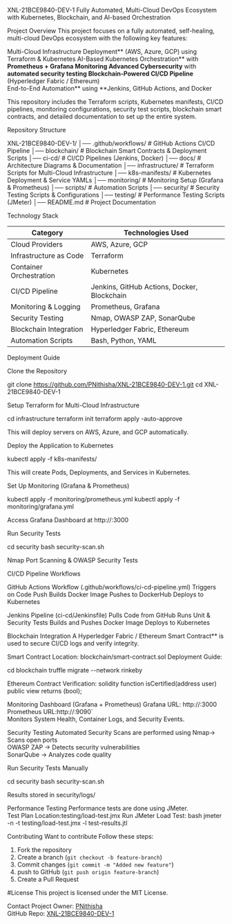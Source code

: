 
XNL-21BCE9840-DEV-1 
Fully Automated, Multi-Cloud DevOps Ecosystem with Kubernetes, Blockchain, and AI-based Orchestration 



Project Overview
This project focuses on a fully automated, self-healing, multi-cloud DevOps ecosystem with the following key features:  

Multi-Cloud Infrastructure Deployment** (AWS, Azure, GCP) using Terraform & Kubernetes
AI-Based Kubernetes Orchestration** with **Prometheus + Grafana Monitoring
Advanced Cybersecurity** with **automated security testing 
Blockchain-Powered CI/CD Pipeline** (Hyperledger Fabric / Ethereum)  
End-to-End Automation** using **Jenkins, GitHub Actions, and Docker 

This repository includes the Terraform scripts, Kubernetes manifests, CI/CD pipelines, monitoring configurations, security test scripts, blockchain smart contracts, and detailed documentation to set up the entire system.  



Repository Structure


XNL-21BCE9840-DEV-1/
│── .github/workflows/            # GitHub Actions CI/CD Pipeline
│── blockchain/                   # Blockchain Smart Contracts & Deployment Scripts
│── ci-cd/                        # CI/CD Pipelines (Jenkins, Docker)
│── docs/                         # Architecture Diagrams & Documentation
│── infrastructure/               # Terraform Scripts for Multi-Cloud Infrastructure
│── k8s-manifests/                # Kubernetes Deployment & Service YAMLs
│── monitoring/                    # Monitoring Setup (Grafana & Prometheus)
│── scripts/                       # Automation Scripts
│── security/                      # Security Testing Scripts & Configurations
│── testing/                       # Performance Testing Scripts (JMeter)
│── README.md                      # Project Documentation




Technology Stack

| Category                   | Technologies Used |
|----------------             |------------------|
|   Cloud Providers           | AWS, Azure, GCP |
|   Infrastructure as Code    | Terraform |
|   Container Orchestration   | Kubernetes |
|   CI/CD Pipeline            | Jenkins, GitHub Actions, Docker, Blockchain |
|   Monitoring & Logging      | Prometheus, Grafana |
|   Security Testing          | Nmap, OWASP ZAP, SonarQube |
|   Blockchain Integration    | Hyperledger Fabric, Ethereum |
| Automation Scripts          | Bash, Python, YAML |



Deployment Guide  

 Clone the Repository 

git clone https://github.com/PNithisha/XNL-21BCE9840-DEV-1.git
cd XNL-21BCE9840-DEV-1

 Setup Terraform for Multi-Cloud Infrastructure

cd infrastructure
terraform init
terraform apply -auto-approve

 This will deploy servers on AWS, Azure, and GCP automatically.  

Deploy the Application to Kubernetes 

kubectl apply -f k8s-manifests/

This will create Pods, Deployments, and Services in Kubernetes.  

 Set Up Monitoring (Grafana & Prometheus) 

kubectl apply -f monitoring/prometheus.yml
kubectl apply -f monitoring/grafana.yml

 Access Grafana Dashboard at http://<your-k8s-ip>:3000  

 Run Security Tests

cd security
bash security-scan.sh

Nmap Port Scanning & OWASP Security Tests 



CI/CD Pipeline Workflows 

 GitHub Actions Workflow (.github/workflows/ci-cd-pipeline.yml) 
 Triggers on Code Push
 Builds Docker Image
  Pushes to DockerHub
  Deploys to Kubernetes  

 Jenkins Pipeline (ci-cd/Jenkinsfile) 
Pulls Code from GitHub
Runs Unit & Security Tests
Builds and Pushes Docker Image
Deploys to Kubernetes 



Blockchain Integration 
A Hyperledger Fabric / Ethereum Smart Contract** is used to secure CI/CD logs and verify integrity. 

Smart Contract Location: blockchain/smart-contract.sol 
Deployment Guide: 

cd blockchain
truffle migrate --network rinkeby

Ethereum Contract Verification: 
solidity
function isCertified(address user) public view returns (bool);




Monitoring Dashboard (Grafana + Prometheus)
Grafana URL: http://<your-k8s-ip>:3000 
Prometheus URL:http://<your-k8s-ip>:9090`  
Monitors System Health, Container Logs, and Security Events.  



Security Testing 
Automated Security Scans are performed using 
Nmap→ Scans open ports  
OWASP ZAP → Detects security vulnerabilities  
SonarQube → Analyzes code quality  

Run Security Tests Manually

cd security
bash security-scan.sh

Results stored in security/logs/



Performance Testing
Performance tests are done using JMeter.  
Test Plan Location:testing/load-test.jmx 
Run JMeter Load Test:
bash
jmeter -n -t testing/load-test.jmx -l test-results.jtl






Contributing
Want to contribute Follow these steps:  
1. Fork the repository  
2. Create a branch (`git checkout -b feature-branch`)  
3. Commit changes (`git commit -m "Added new feature"`)  
4. push to GitHub (`git push origin feature-branch`)  
5. Create a Pull Request


#License 
This project is licensed under the MIT License.  



Contact
Project Owner: [PNithisha](https://github.com/PNithisha)  
GitHub Repo: [XNL-21BCE9840-DEV-1](https://github.com/PNithisha/XNL-21BCE9840-DEV-1)  

